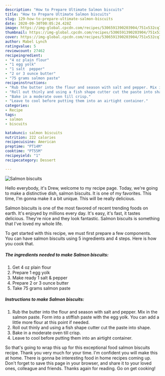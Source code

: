 ```yaml
---
description: "How to Prepare Ultimate Salmon biscuits"
title: "How to Prepare Ultimate Salmon biscuits"
slug: 129-how-to-prepare-ultimate-salmon-biscuits
date: 2020-09-30T00:05:24.428Z
image: https://img-global.cpcdn.com/recipes/5306591390203904/751x532cq70/salmon-biscuits-recipe-main-photo.jpg
thumbnail: https://img-global.cpcdn.com/recipes/5306591390203904/751x532cq70/salmon-biscuits-recipe-main-photo.jpg
cover: https://img-global.cpcdn.com/recipes/5306591390203904/751x532cq70/salmon-biscuits-recipe-main-photo.jpg
author: Mabel Lynch
ratingvalue: 5
reviewcount: 27462
recipeingredient:
- "4 oz plain flour"
- "1 egg yolk"
- "1 salt  pepper"
- "2 or 3 ounce butter"
- "75 grams salmon paste"
recipeinstructions:
- "Rub the butter into the flour and season with salt and pepper. Mix in the salmon paste. Form into a stiffish paste with the egg yolk. You can add a little more flour at this point if needed."
- "Roll out thinly and using a fish shape cutter cut the paste into shape."
- "Bake in a moderate oven till crisp."
- "Leave to cool before putting them into an airtight container."
categories:
- Recipe
tags:
- salmon
- biscuits

katakunci: salmon biscuits 
nutrition: 222 calories
recipecuisine: American
preptime: "PT14M"
cooktime: "PT55M"
recipeyield: "1"
recipecategory: Dessert

---
```



![Salmon biscuits](https://img-global.cpcdn.com/recipes/5306591390203904/751x532cq70/salmon-biscuits-recipe-main-photo.jpg)

Hello everybody, it's Drew, welcome to my recipe page. Today, we're going to make a distinctive dish, salmon biscuits. It is one of my favorites. This time, I'm gonna make it a bit unique. This will be really delicious.

Salmon biscuits is one of the most favored of recent trending foods on earth. It's enjoyed by millions every day. It's easy, it's fast, it tastes delicious. They're nice and they look fantastic. Salmon biscuits is something that I've loved my whole life.




To get started with this recipe, we must first prepare a few components. You can have salmon biscuits using 5 ingredients and 4 steps. Here is how you cook that.

<!--inarticleads1-->

##### The ingredients needed to make Salmon biscuits:

1. Get 4 oz plain flour
1. Prepare 1 egg yolk
1. Make ready 1 salt &amp; pepper
1. Prepare 2 or 3 ounce butter
1. Take 75 grams salmon paste




<!--inarticleads2-->

##### Instructions to make Salmon biscuits:

1. Rub the butter into the flour and season with salt and pepper. Mix in the salmon paste. Form into a stiffish paste with the egg yolk. You can add a little more flour at this point if needed.
1. Roll out thinly and using a fish shape cutter cut the paste into shape.
1. Bake in a moderate oven till crisp.
1. Leave to cool before putting them into an airtight container.




So that's going to wrap this up for this exceptional food salmon biscuits recipe. Thank you very much for your time. I'm confident you will make this at home. There is gonna be interesting food in home recipes coming up. Don't forget to save this page in your browser, and share it to your loved ones, colleague and friends. Thanks again for reading. Go on get cooking!
